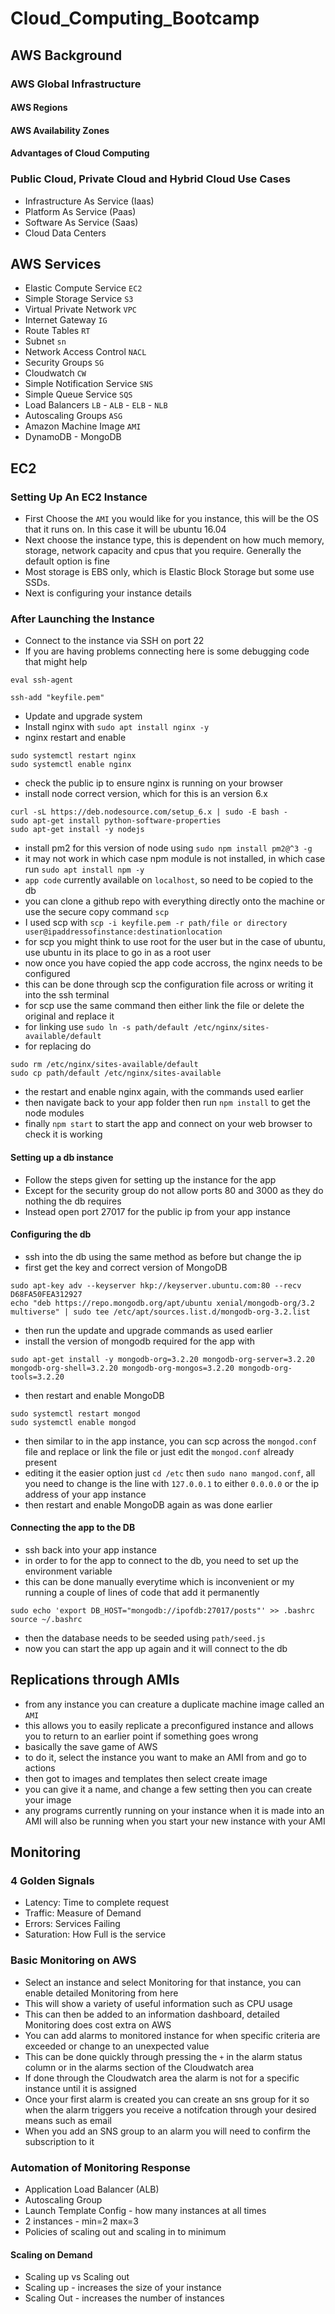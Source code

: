 # Cloud_Computing_Bootcamp
## AWS Background
### AWS Global Infrastructure
#### AWS Regions
#### AWS Availability Zones
#### Advantages of Cloud Computing

### Public Cloud, Private Cloud and Hybrid Cloud Use Cases
- Infrastructure As Service (Iaas)
- Platform As Service (Paas)
- Software As Service (Saas)
- Cloud Data Centers

## AWS Services
- Elastic Compute Service `EC2`
- Simple Storage Service `S3`
- Virtual Private Network `VPC`
- Internet Gateway `IG`
- Route Tables `RT`
- Subnet `sn`
- Network Access Control `NACL`
- Security Groups `SG`
- Cloudwatch `CW`
- Simple Notification Service `SNS`
- Simple Queue Service `SQS`
- Load Balancers `LB` - `ALB` - `ELB` - `NLB`
- Autoscaling Groups `ASG`
- Amazon Machine Image `AMI`
- DynamoDB - MongoDB

## EC2
### Setting Up An EC2 Instance
- First Choose the `AMI` you would like for you instance, this will be the OS that it runs on. In this case it will be ubuntu 16.04
- Next choose the instance type, this is dependent on how much memory, storage, network capacity and cpus that you require. Generally the default option is fine
- Most storage is EBS only, which is Elastic Block Storage but some use SSDs.
- Next is configuring your instance details

### After Launching the Instance
- Connect to the instance via SSH on port 22
- If you are having problems connecting here is some debugging code that might help
```
eval ssh-agent

ssh-add "keyfile.pem"
```
- Update and upgrade system
- Install nginx with `sudo apt install nginx -y`
- nginx restart and enable
```
sudo systemctl restart nginx
sudo systemctl enable nginx
```
- check the public ip to ensure nginx is running on your browser
- install node correct version, which for this is an version 6.x
```
curl -sL https://deb.nodesource.com/setup_6.x | sudo -E bash -
sudo apt-get install python-software-properties
sudo apt-get install -y nodejs
```
- install pm2 for this version of node using `sudo npm install pm2@^3 -g`
- it may not work in which case npm module is not installed, in which case run `sudo apt install npm -y`
- `app code` currently available on `localhost`, so need to be copied to the db
- you can clone a github repo with everything directly onto the machine or use the secure copy command `scp`
- I used scp with `scp -i keyfile.pem -r path/file or directory user@ipaddressofinstance:destinationlocation`
- for scp you might think to use root for the user but in the case of ubuntu, use ubuntu in its place to go in as a root user
- now once you have copied the app code accross, the nginx needs to be configured
- this can be done through scp the configuration file across or writing it into the ssh terminal
- for scp use the same command then either link the file or delete the original and replace it
- for linking use `sudo ln -s path/default /etc/nginx/sites-available/default`
- for replacing do
```
sudo rm /etc/nginx/sites-available/default
sudo cp path/default /etc/nginx/sites-available
```
- the restart and enable nginx again, with the commands used earlier
- then navigate back to your app folder then run `npm install` to get the node modules
- finally `npm start` to start the app and connect on your web browser to check it is working

#### Setting up a db instance
- Follow the steps given for setting up the instance for the app
- Except for the security group do not allow ports 80 and 3000 as they do nothing the db requires
- Instead open port 27017 for the public ip from your app instance
#### Configuring the db
- ssh into the db using the same method as before but change the ip
- first get the key and correct version of MongoDB
```
sudo apt-key adv --keyserver hkp://keyserver.ubuntu.com:80 --recv D68FA50FEA312927
echo "deb https://repo.mongodb.org/apt/ubuntu xenial/mongodb-org/3.2 multiverse" | sudo tee /etc/apt/sources.list.d/mongodb-org-3.2.list
```
- then run the update and upgrade commands as used earlier
- install the version of mongodb required for the app with
```
sudo apt-get install -y mongodb-org=3.2.20 mongodb-org-server=3.2.20 mongodb-org-shell=3.2.20 mongodb-org-mongos=3.2.20 mongodb-org-tools=3.2.20
```
- then restart and enable MongoDB
```
sudo systemctl restart mongod
sudo systemctl enable mongod
```
- then similar to in the app instance, you can scp across the `mongod.conf` file and replace or link the file or just edit the `mongod.conf` already present
- editing it the easier option just `cd /etc` then `sudo nano mangod.conf`, all you need to change is the line with `127.0.0.1` to either `0.0.0.0` or the ip address of your app instance
- then restart and enable MongoDB again as was done earlier
#### Connecting the app to the DB
- ssh back into your app instance
- in order to for the app to connect to the db, you need to set up the environment variable
- this can be done manually everytime which is inconvenient or my running a couple of lines of code that add it permanently
```
sudo echo 'export DB_HOST="mongodb://ipofdb:27017/posts"' >> .bashrc
source ~/.bashrc
```
- then the database needs to be seeded using `path/seed.js`
- now you can start the app up again and it will connect to the db

## Replications through AMIs
- from any instance you can creature a duplicate machine image called an `AMI`
- this allows you to easily replicate a preconfigured instance and allows you to return to an earlier point if something goes wrong
- basically the save game of AWS
- to do it, select the instance you want to make an AMI from and go to actions
- then got to images and templates then select create image
- you can give it a name, and change a few setting then you can create your image
- any programs currently running on your instance when it is made into an AMI will also be running when you start your new instance with your AMI

## Monitoring
### 4 Golden Signals
- Latency: Time to complete request
- Traffic: Measure of Demand
- Errors: Services Failing
- Saturation: How Full is the service

### Basic Monitoring on AWS
- Select an instance and select Monitoring for that instance, you can enable detailed Monitoring from here
- This will show a variety of useful information such as CPU usage
- This can then be added to an information dashboard, detailed Monitoring does cost extra on AWS
- You can add alarms to monitored instance for when specific criteria are exceeded or change to an unexpected value
- This can be done quickly through pressing the `+` in the alarm status column or in the alarms section of the Cloudwatch area
- If done through the Cloudwatch area the alarm is not for a specific instance until it is assigned
- Once your first alarm is created you can create an sns group for it so when the alarm triggers you receive a notifcation through your desired means such as email
- When you add an SNS group to an alarm you will need to confirm the subscription to it

### Automation of Monitoring Response
- Application Load Balancer (ALB)
- Autoscaling Group
- Launch Template Config - how many instances at all times
- 2 instances - min=2 max=3
- Policies of scaling out and scaling in to minimum

#### Scaling on Demand
- Scaling up vs Scaling out
- Scaling up - increases the size of your instance
- Scaling Out - increases the number of instances

